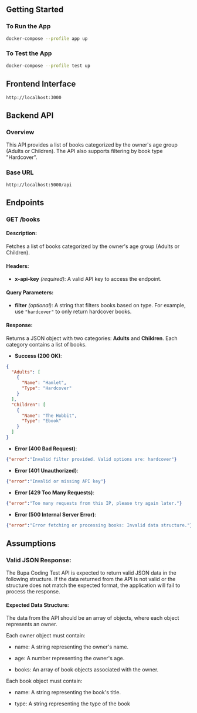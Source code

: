 ## Getting Started
### To Run the App
```bash
docker-compose --profile app up
```
### To Test the App
```bash
docker-compose --profile test up
```
## Frontend Interface
`http://localhost:3000`

## Backend API

### Overview
This API provides a list of books categorized by the owner's age group (Adults or Children). The API also supports filtering by book type "Hardcover". 

### Base URL
`http://localhost:5000/api`

## Endpoints

### **GET /books**

#### Description:
Fetches a list of books categorized by the owner's age group (Adults or Children).

#### Headers:
- **x-api-key** _(required)_: A valid API key to access the endpoint.

#### Query Parameters:
- **filter** _(optional)_: A string that filters books based on type. For example, use `"hardcover"` to only return hardcover books.

#### Response:
Returns a JSON object with two categories: **Adults** and **Children**. Each category contains a list of books.

- **Success (200 OK)**:
```json
{
  "Adults": [
    {
      "Name": "Hamlet",
      "Type": "Hardcover"
    }
  ],
  "Children": [
    {
      "Name": "The Hobbit",
      "Type": "Ebook"
    }
  ]
}
```

- **Error (400 Bad Request)**:
```json
{"error":"Invalid filter provided. Valid options are: hardcover"}
```

- **Error (401 Unauthorized)**:
```json
{"error":"Invalid or missing API key"}
```

- **Error (429 Too Many Requests)**:
```json
{"error":"Too many requests from this IP, please try again later."}
```

- **Error (500 Internal Server Error)**:
```json
{"error":"Error fetching or processing books: Invalid data structure."}
```

## Assumptions
### Valid JSON Response:

The Bupa Coding Test API is expected to return valid JSON data in the following structure.
If the data returned from the API is not valid or the structure does not match the expected format, the application will fail to process the response.

#### Expected Data Structure:

The data from the API should be an array of objects, where each object represents an owner.

Each owner object must contain:

- name: A string representing the owner's name.

- age: A number representing the owner's age.

- books: An array of book objects associated with the owner. 

Each book object must contain:

- name: A string representing the book's title.

- type: A string representing the type of the book



